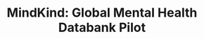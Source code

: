 ---
actor_responsible: trusted researchers
airtable_createdTime: '2022-05-03T12:57:38.000Z'
airtable_id: recpc61HzaBLdJhOQ
collective_focus: "The project has set up panels of young people with lived experience
  of depression and anxiety in three countries. \n\nPanels have been given formal
  decision making responsibilities in the project. \n\nThe MindKind pilot for the
  project has sought to explore what data people are happy sharing or not."
components_link:
- mindkind-young-people-s-advisory-group
- mindkind-professional-youth-advisor
- mindkind-global-youth-panel
- mindkind-international-youth-panel
- mindkind-data-use-advisory-group
- mindkind-randomised-control-trial
- mindkind-deliberative-democracy-sessions
data_cycle_tag:
- design
- collection
- sharing
- analysis
- re-use
- use
data_governed: Longitudinal data, giving insight into what helps prevent or treat
  anxiety and depression in young people. The data may be biological or behavioural.
  The data covers people aged 14 - 24.
data_subject: mental health
data_types_tag:
- Mental health data
end_year: '2022'
evaluation_details: "The final report provides in-depth reflections on the practical
  implementation of the study's governance structure, covering power dynamics in an
  international team, supporting and integrating youth advisors and advisory groups,
  and external expert advisors. \n\nA mid-project governance survey found \"broad
  agreement among respondents that youth feedback was benefiting the project in meaningful
  ways\".\n\nReflections on the deliberative component of the project highlight where
  the design of materials facilitated understanding and dialogue, and some of the
  challenges in translating complex data topics into accessible language, particularly
  working across different national boundaries, and with participants with different
  levels of English as a first language."
framing_method_tag:
- Deliberative and dialogic process
- Co-design
governance_issues_description: 'Data should be available to researchers globally:
  with a need to balance privacy concerns with open science practice.


  The project needs a diversity of participants - including collecting data across
  geographical and cultural boundaries.


  The participants contributing data have lived experience of mental health challenges.'
impact_photo:
- /assets/pdg/mindkind-global-mental-health-databank-pilot-impact photo sug.jpg
impact_photo_credit: '[Felicia Buitenwerf](https://unsplash.com/pt-br/@iamfelicia)'
initiative_status: carried out
issue_photo:
- /assets/pdg/mindkind-global-mental-health-databank-pilot-issue photo.jpg
issue_photo_credit: '[Eric Ward](https://unsplash.com/pt-br/@ericjamesward)'
lead_organisation: Wellcome Trust
lense: both individual and collective data governance lenses
link: https://wellcome.org/reports/mindkind-global-youth-data
location_link:
- missing-item
- missing-item
- missing-item
objectives_tag:
- Governance / co-governance
- Consultation
organisation_link:
- wellcome-trust
- sage-bionetworks
our_takeaway: The MindKind project report provides a wealth of practical learning
  on embedding affected communities into the governance of a data project, and demonstrates
  ways to make complex issues of health data governance accessible through careful
  design and testing of materials for deliberative dialogue.
outcomes_tag: informed decision making
participant_group: youth aged 14 - 24 with lived experience of mental health
primary_method_link:
- randomised-control-trial
- deliberative-forum
problem_and_purpose: "Remote mobile phone-based data collection offers a key opportunity
  to better understand lived experience of mental health. However, participation in
  app-based remote studies often drops off quickly. \n\nThe MindKind project hypothesised
  that \"young peoples’ willingness to participate in digital research is influenced
  by their ability to be involved in how their data is collected, shared, and used.\"
  [1] The MindKind project put the voice of young people with lived experience of
  mental health challenges at the heart of work to design and test the feasibility
  of a Global Mental Health Databank. \n<--more-->\n## Background History and Context\nWellcome
  trust commissioned Sage Bionetworks (Sage) to carry out feasibility tests and prototype
  a global mental health databank (GMHD) to capture rich, longitudinal, electronically-derived
  data from young people with a focus on mental health, and to support research into
  the approaches, treatments, and interventions that may be relevant to anxiety or
  depression in 14-24 year olds.\n\n##"
process_description: "The project placed a focus on understanding appropriate models
  of data governance. The research project addressed the question of \"How do we create
  a data governance structure that gives real voice to youth?\" and worked with an
  initial set of principles:\n- \"Those banking their data shall have a high degree
  of involvement in decisions about the use of data and opportunities to act as citizen
  scientists. \n- The data collected shall be made readily accessible to a wide range
  of researchers under conditions that protect the privacy of research participants
  to the extent agreed upon by those banking their data and consistent with any legal
  requirements. \n- To support cutting-edge scientific research, there shall be sufficient
  ongoing engagement with those banking their data and with those who might analyse
  it to answer important research questions.\"\n\nWorking across three countries (India,
  South Africa, and the UK), the project established national Young People's Advisory
  Group (YPAG), and had a Professional Youth Advisor (PYA) working with each team,
  as well as a Global Youth Panel, and ad-hoc International Youth Panel. \nA Data
  Usability Advisory Group (DAUG) was also formed, bringing together researchers who
  may use the databank in their research, and to provide guidance on the usability
  of data collected. \nThese groups were consulted on potential data collection and
  governance strategies, with input used to design models for how potential youth
  contributors of data might engage with data governance through the project's platform
  and app. \nThese models were evaluated through a quantitative study, using a Randomised
  Control Trial design, and through a two-stage deliberative dialogue process exploring
  qualitative perspectives in each of the study countries."
sources_link:
- mindkind-final-report
- mindkind-project-launch-blog-post
- mindkind-a-mixed-methods-protocol-for-the-feasibility-of-global-digital-mental-health-studies-in-young-people
- mindkind-study-launch-presentation
start_year: '2020'
status: Stage 1
table: cases
theme_tag:
- Health
title: 'MindKind: Global Mental Health Databank Pilot'
two_line_summary: "The MindKind project put the voice of young people with lived experience
  of mental health challenges at the heart of work to design and test the feasibility
  of a Global Mental Health Databank. \n\nWorking across three countries, the project
  involved youth advisors, young people's advisory panels, deliberative workshops
  and a randomised control trial to explore attitudes towards different models for
  governing collection and sharing of sensitive mental health data."
whats_changed: "The results of this engagement were used to produce an assessment
  against four ‘Go/No-go’ criteria, resulting in a judgement that the project was
  viable against ‘data governance and ethics’ and ‘data specification and structure’
  criteria, uncertain against criteria on engagement levels, and raising a ‘Stop’
  flag against ‘funding sustainability’ due to concerns about commercialisation of
  young people’s mental health data. \n\nFindings were also written up as a ‘data
  governance specification’ to be used in the design of any future stages of the databank
  development.\n\nAs of December 2022 we have not found evidence on the next steps
  of the Databank project, and how MindKind ultimately changes final project design
  or delivery."
---